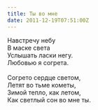 ```yaml
---
title: Ты во мне
date: 2011-12-19T07:51:00Z
---
```


Навстречу небу<br />
В маске света<br />
Услышать ласки негу.<br />
Любовью я согрета.<br />
<br />
Согрето сердце светом,<br />
Летят во тьме кометы,<br />
Зимой тепло, как летом,<br />
Как светлый сон во мне ты.